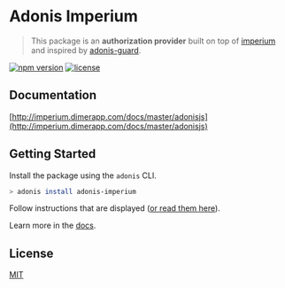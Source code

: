 # Adonis Imperium

> This package is an **authorization provider** built on top of [imperium](https://github.com/mono-js/imperium) and inspired by [adonis-guard](https://github.com/RomainLanz/adonis-guard).

[![npm version](https://img.shields.io/npm/v/adonis-imperium.svg)](https://www.npmjs.com/package/adonis-imperium)
[![license](https://img.shields.io/github/license/adonis-imperium/imperium.svg)](https://github.com/cmty/adonis-imperium/blob/master/LICENSE.md)

## Documentation

[http://imperium.dimerapp.com/docs/master/adonisjs](http://imperium.dimerapp.com/docs/master/adonisjs)

## Getting Started

Install the package using the `adonis` CLI.

```bash
> adonis install adonis-imperium
```

Follow instructions that are displayed ([or read them here](https://github.com/cmty/adonis-imperium/blob/master/instructions.md)).

Learn more in the [docs](http://imperium.dimerapp.com/docs/master/adonisjs).

## License

[MIT](https://github.com/cmty/adonis-imperium/blob/master/LICENSE.md)
